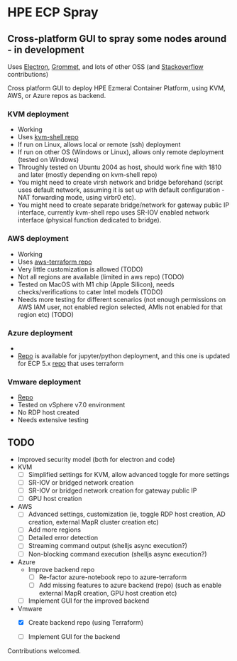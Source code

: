 # HPE ECP Spray

## Cross-platform GUI to spray some nodes around - in development

Uses 
[Electron](https://www.electronjs.org),
[Grommet](https://v2.grommet.io),
and lots of other OSS (and [Stackoverflow](https://stackoverflow.com/questions/tagged/javascript) contributions)

Cross platform GUI to deploy HPE Ezmeral Container Platform, using KVM, AWS, or Azure repos as backend.

### KVM deployment 
- Working
- Uses [kvm-shell repo](https://github.com/erdincka/ezmeral-demo-kvm-shell)
- If run on Linux, allows local or remote (ssh) deployment
- If run on other OS (Windows or Linux), allows only remote deployment (tested on Windows)
- Throughly tested on Ubuntu 2004 as host, should work fine with 1810 and later (mostly depending on kvm-shell repo)
- You might need to create virsh network and bridge beforehand (script uses default network, assuming it is set up with default configuration - NAT forwarding mode, using virbr0 etc).
- You might need to create separate bridge/network for gateway public IP interface, currently kvm-shell repo uses SR-IOV enabled network interface (physical function dedicated to bridge).

### AWS deployment
- Working
- Uses [aws-terraform repo](https://github.com/hpe-container-platform-community/hcp-demo-env-aws-terraform)
- Very little customization is allowed (TODO)
- Not all regions are available (limited in aws repo) (TODO)
- Tested on MacOS with M1 chip (Apple Silicon), needs checks/verifications to cater Intel models (TODO)
- Needs more testing for different scenarios (not enough permissions on AWS IAM user, not enabled region selected, AMIs not enabled for that region etc) (TODO)

### Azure deployment
- 
- [Repo](https://github.com/hpe-container-platform-community/demo-env-azure-notebook) is available for jupyter/python deployment, and this one is updated for ECP 5.x [repo](https://github.com/erdincka/bluedata-demo-env-azure-terraform-private) that uses terraform

### Vmware deployment
- [Repo](https://github.com/erdincka/ezmeral-demo-vmware-terraform)
- Tested on vSphere v7.0 environment
- No RDP host created
- Needs extensive testing

## TODO
- Improved security model (both for electron and code)
- KVM
  - [ ] Simplified settings for KVM, allow advanced toggle for more settings
  - [ ] SR-IOV or bridged network creation
  - [ ] SR-IOV or bridged network creation for gateway public IP
  - [ ] GPU host creation
- AWS
  - [ ] Advanced settings, customization (ie, toggle RDP host creation, AD creation, external MapR cluster creation etc)
  - [ ] Add more regions
  - [ ] Detailed error detection
  - [ ] Streaming command output (shelljs async execution?)
  - [ ] Non-blocking command execution (shelljs async execution?)
- Azure
  - Improve backend repo
    - [ ] Re-factor azure-notebook repo to azure-terraform
    - [ ] Add missing features to azure backend (repo) (such as enable external MapR creation, GPU host creation etc)
  - [ ] Implement GUI for the improved backend

- Vmware
  - [x] Create backend repo (using Terraform)
  - [ ] Implement GUI for the backend


Contributions welcomed.


